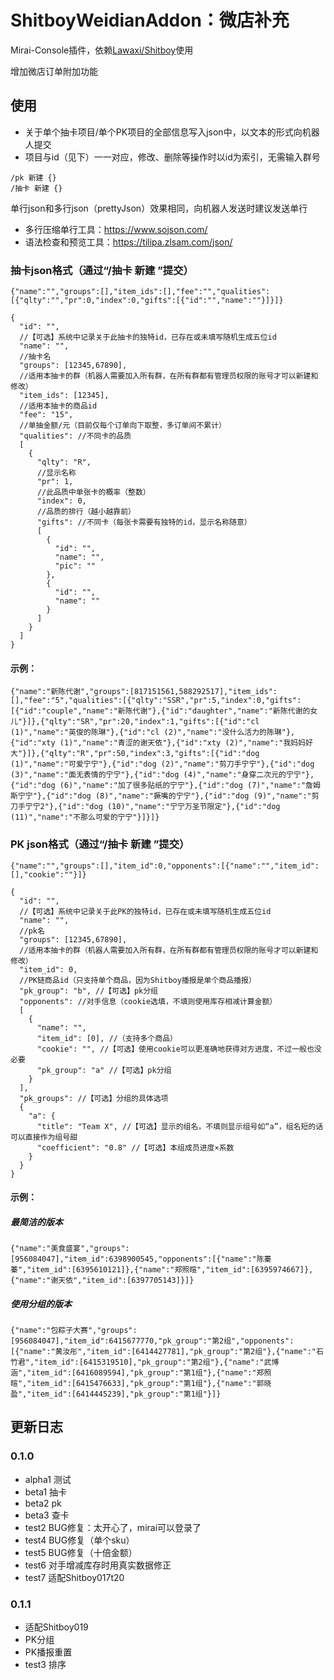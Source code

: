 # ShitboyWeidianAddon：微店补充

Mirai-Console插件，依赖[Lawaxi/Shitboy](https://github.com/Lawaxi/ShitBoy)使用

增加微店订单附加功能

## 使用

- 关于单个抽卡项目/单个PK项目的全部信息写入json中，以文本的形式向机器人提交
- 项目与id（见下）一一对应，修改、删除等操作时以id为索引，无需输入群号

~~~
/pk 新建 {}
/抽卡 新建 {}
~~~

单行json和多行json（prettyJson）效果相同，向机器人发送时建议发送单行

- 多行压缩单行工具：https://www.sojson.com/
- 语法检查和预览工具：https://tilipa.zlsam.com/json/

### 抽卡json格式（通过“/抽卡 新建 <json>”提交）

~~~json5
{"name":"","groups":[],"item_ids":[],"fee":"","qualities":[{"qlty":"","pr":0,"index":0,"gifts":[{"id":"","name":""}]}]}
~~~

~~~json5
{
  "id": "",
  //【可选】系统中记录关于此抽卡的独特id，已存在或未填写随机生成五位id
  "name": "",
  //抽卡名
  "groups": [12345,67890],
  //适用本抽卡的群（机器人需要加入所有群，在所有群都有管理员权限的账号才可以新建和修改）
  "item_ids": [12345],
  //适用本抽卡的商品id
  "fee": "15",
  //单抽金额/元（目前仅每个订单向下取整，多订单间不累计）
  "qualities": //不同卡的品质
  [
    {
      "qlty": "R",
      //显示名称
      "pr": 1,
      //此品质中单张卡的概率（整数）
      "index": 0,
      //品质的排行（越小越靠前）
      "gifts": //不同卡（每张卡需要有独特的id，显示名称随意）
      [
        {
          "id": "",
          "name": "",
          "pic": ""
        },
        {
          "id": "",
          "name": ""
        }
      ]
    }
  ]
}
~~~

#### 示例：

~~~json5
{"name":"新陈代谢","groups":[817151561,588292517],"item_ids":[],"fee":"5","qualities":[{"qlty":"SSR","pr":5,"index":0,"gifts":[{"id":"couple","name":"新陈代谢"},{"id":"daughter","name":"新陈代谢的女儿"}]},{"qlty":"SR","pr":20,"index":1,"gifts":[{"id":"cl (1)","name":"英俊的陈琳"},{"id":"cl (2)","name":"没什么活力的陈琳"},{"id":"xty (1)","name":"青涩的谢天依"},{"id":"xty (2)","name":"我妈妈好大"}]},{"qlty":"R","pr":50,"index":3,"gifts":[{"id":"dog (1)","name":"可爱宁宁"},{"id":"dog (2)","name":"剪刀手宁宁"},{"id":"dog (3)","name":"面无表情的宁宁"},{"id":"dog (4)","name":"身穿二次元的宁宁"},{"id":"dog (6)","name":"加了很多贴纸的宁宁"},{"id":"dog (7)","name":"詹姆斯宁宁"},{"id":"dog (8)","name":"撅嘴的宁宁"},{"id":"dog (9)","name":"剪刀手宁宁2"},{"id":"dog (10)","name":"宁宁万圣节限定"},{"id":"dog (11)","name":"不那么可爱的宁宁"}]}]}
~~~

### PK json格式（通过“/抽卡 新建 <json>”提交）

~~~json5
{"name":"","groups":[],"item_id":0,"opponents":[{"name":"","item_id":[],"cookie":""}]}
~~~

~~~json5
{
  "id": "",
  //【可选】系统中记录关于此PK的独特id，已存在或未填写随机生成五位id
  "name": "",
  //pk名
  "groups": [12345,67890],
  //适用本抽卡的群（机器人需要加入所有群，在所有群都有管理员权限的账号才可以新建和修改）
  "item_id": 0,
  //PK链商品id（只支持单个商品，因为Shitboy播报是单个商品播报）
  "pk_group": "b", //【可选】pk分组
  "opponents": //对手信息（cookie选填，不填则使用库存相减计算金额）
  [
    {
      "name": "",
      "item_id": [0], //（支持多个商品）
      "cookie": "", //【可选】使用cookie可以更准确地获得对方进度，不过一般也没必要
      "pk_group": "a" //【可选】pk分组
    }
  ],
  "pk_groups": //【可选】分组的具体选项
  {
    "a": {
      "title": "Team X", //【可选】显示的组名，不填则显示组号如“a”，组名短的话可以直接作为组号甜
      "coefficient": "0.8" //【可选】本组成员进度×系数
    }
  }         
}
~~~

#### 示例：

##### 最简洁的版本

~~~json5
{"name":"美食盛宴","groups":[956084047],"item_id":6398900545,"opponents":[{"name":"陈蓁蓁","item_id":[6395610121]},{"name":"郑照暄","item_id":[6395974667]},{"name":"谢天依","item_id":[6397705143]}]}
~~~

##### 使用分组的版本

~~~json5
{"name":"包粽子大赛","groups":[956084047],"item_id":6415677770,"pk_group":"第2组","opponents":[{"name":"黄汝彤","item_id":[6414427781],"pk_group":"第2组"},{"name":"石竹君","item_id":[6415319510],"pk_group":"第2组"},{"name":"武博涵","item_id":[6416089594],"pk_group":"第1组"},{"name":"郑照暄","item_id":[6415476633],"pk_group":"第1组"},{"name":"郭晓盈","item_id":[6414445239],"pk_group":"第1组"}]}
~~~

## 更新日志

### 0.1.0

- alpha1 测试
- beta1 抽卡
- beta2 pk
- beta3 查卡
- test2 BUG修复：太开心了，mirai可以登录了
- test4 BUG修复（单个sku）
- test5 BUG修复（十倍金额）
- test6 对手增减库存时用真实数据修正
- test7 适配Shitboy017t20

### 0.1.1

- 适配Shitboy019
- PK分组
- PK播报重置
- test3 排序